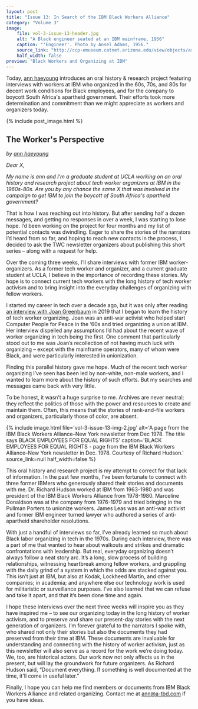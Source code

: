 ```yaml
---
layout: post
title: "Issue 13: In Search of the IBM Black Workers Alliance"
category: "Volume 3"
image:
    file: vol-3-issue-13-header.jpg
    alt: "A Black engineer seated at an IBM mainframe, 1956"
    caption: "'Engineer'. Photo by Ansel Adams, 1956."
    source_link: "http://ccp-emuseum.catnet.arizona.edu/view/objects/asitem/People@25/1826/displayDate-asc?t:state:flow=9fc7afb8-a563-4298-a4a2-0b34416ac5fe"
    half_width: false
preview: "Black Workers and Organizing at IBM"
---
```


Today, [ann haeyoung](https://a-tbd.com/) introduces an oral history & research project featuring interviews with workers at IBM who organized in the 60s, 70s, and 80s for decent work conditions for Black employees, and for the company to boycott South Africa's apartheid government. Their efforts took more determination and commitment than we might appreciate as workers and organizers today.

<!-- DO NOT remove the excerpt tag -->
<!--excerpt-->
<!-- remaining content goes below here -->

<!-- DO NOT remove the header image -->
{% include post_image.html %}

## The Worker's Perspective

_by [ann haeyoung](https://a-tbd.com/)_

_Dear X,_

_My name is ann and I’m a graduate student at UCLA working on an oral history and research project about tech worker organizers at IBM in the 1960s-80s. Are you by any chance the same X that was involved in the campaign to get IBM to join the boycott of South Africa's apartheid government?_

That is how I was reaching out into history. But after sending half a dozen messages, and getting no responses in over a week, I was starting to lose hope. I’d been working on the project for four months and my list of potential contacts was dwindling. Eager to share the stories of the narrators I’d heard from so far, and hoping to reach new contacts in the process, I decided to ask the TWC newsletter organizers about publishing this short series – along with a request for help.

Over the coming three weeks, I’ll share interviews with former IBM worker-organizers. As a former tech worker and organizer, and a current graduate student at UCLA, I believe in the importance of recording these stories. My hope is to connect current tech workers with the long history of tech worker activism and to bring insight into the everyday challenges of organizing with fellow workers.

I started my career in tech over a decade ago, but it was only after reading [an interview with Joan Greenbaum](https://logicmag.io/play/joan-greenbaum-on-the-early-days-of-tech-worker-organizing/) in 2019 that I began to learn the history of tech worker organizing. Joan was an anti-war activist who helped start Computer People for Peace in the ‘60s and tried organizing a union at IBM. Her interview dispelled any assumptions I’d had about the recent wave of worker organizing in tech being the first. One comment that particularly stood out to me was Joan’s recollection of not having much luck with organizing – except with the mainframe operators, many of whom were Black, and were particularly interested in unionization.

Finding this parallel history gave me hope. Much of the recent tech worker organizing I’ve seen has been led by non-white, non-male workers, and I wanted to learn more about the history of such efforts. But my searches and messages came back with very little.

To be honest, it wasn’t a huge surprise to me. Archives are never neutral; they reflect the politics of those with the power and resources to create and maintain them. Often, this means that the stories of rank-and-file workers and organizers, particularly those of color, are absent.

{% include image.html file='vol-3-issue-13-img-2.jpg' alt='A page from the IBM Black Workers Alliance–New York newsletter from Dec 1978. The title says BLACK EMPLOYEES FOR EQUAL RIGHTS' caption='BLACK EMPLOYEES FOR EQUAL RIGHTS - page from the IBM Black Workers Alliance–New York newsletter in Dec. 1978. Courtesy of Richard Hudson.' source_link=null half_width=false %}

This oral history and research project is my attempt to correct for that lack of information. In the past few months, I’ve been fortunate to connect with three former IBMers who generously shared their stories and documents with me. Dr. Richard Hudson worked at IBM from 1963-1980 and was president of the IBM Black Workers Alliance from 1978-1980. Marceline Donaldson was at the company from 1976-1979 and tried bringing in the Pullman Porters to unionize workers. James Leas was an anti-war activist and former IBM engineer turned lawyer who authored a series of anti-apartheid shareholder resolutions.

With just a handful of interviews so far, I’ve already learned so much about Black labor organizing in tech in the 1970s. During each interview, there was a part of me that wanted to hear about walkouts and strikes and dramatic confrontations with leadership. But real, everyday organizing doesn’t always follow a neat story arc. It’s a long, slow process of building relationships, witnessing heartbreak among fellow workers, and grappling with the daily grind of a system in which the odds are stacked against you. This isn’t just at IBM, but also at Kodak, Lockheed Martin, and other companies; in academia; and anywhere else our technology work is used for militaristic or surveillance purposes. I’ve also learned that we can refuse and take it apart, and that it’s been done time and again.

I hope these interviews over the next three weeks will inspire you as they have inspired me – to see our organizing today in the long history of worker activism, and to preserve and share our present-day stories with the next generation of organizers. I’m forever grateful to the narrators I spoke with, who shared not only their stories but also the documents they had preserved from their time at IBM. These documents are invaluable for understanding and connecting with the history of worker activism, just as this newsletter will also serve as a record for the work we’re doing today. We, too, are historical actors. Our work now not only affects us in the present, but will lay the groundwork for future organizers. As Richard Hudson said, “Document everything. If something is well documented at the time, it'll come in useful later.”

Finally, I hope you can help me find members or documents from IBM Black Workers Alliance and related organizing. Contact me at [ann@a-tbd.com](mailto:ann@a-tbd.com) if you have ideas.
